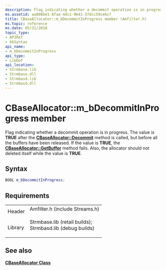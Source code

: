 ```yaml
---
description: Flag indicating whether a decommit operation is in progress.
ms.assetid: aa008be1-8faa-4dc1-9641-37dcc59ce6c7
title: CBaseAllocator::m_bDecommitInProgress member (Amfilter.h)
ms.topic: reference
ms.date: 05/31/2018
topic_type: 
- APIRef
- kbSyntax
api_name: 
- m_bDecommitInProgress
api_type: 
- LibDef
api_location: 
- Strmbase.lib
- Strmbase.dll
- Strmbasd.lib
- Strmbasd.dll
---
```


# CBaseAllocator::m\_bDecommitInProgress member

Flag indicating whether a decommit operation is in progress. The value is **TRUE** after the [**CBaseAllocator::Decommit**](cbaseallocator-decommit.md) method is called, but before all the buffers have been released. If the value is **TRUE**, the [**CBaseAllocator::GetBuffer**](cbaseallocator-getbuffer.md) method fails. Also, the allocator should not deleted itself while the value is **TRUE**.

## Syntax


```C++
BOOL m_bDecommitInProgress;
```



## Requirements



|                    |                                                                                                                                                                                            |
|--------------------|--------------------------------------------------------------------------------------------------------------------------------------------------------------------------------------------|
| Header<br/>  | <dl> <dt>Amfilter.h (include Streams.h)</dt> </dl>                                                                                  |
| Library<br/> | <dl> <dt>Strmbase.lib (retail builds); </dt> <dt>Strmbasd.lib (debug builds)</dt> </dl> |



## See also

<dl> <dt>

[**CBaseAllocator Class**](cbaseallocator.md)
</dt> </dl>

 

 




